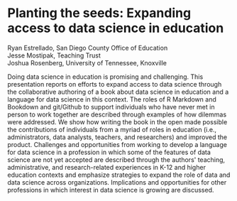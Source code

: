 # Planting the seeds: Expanding access to data science in education

Ryan Estrellado, San Diego County Office of Education  
Jesse Mostipak, Teaching Trust  
Joshua Rosenberg, University of Tennessee, Knoxville  

Doing data science in education is promising and challenging. This presentation reports on efforts to expand access to data science through the collaborative authoring of a book about data science in education and a language for data science in this context. The roles of R Markdown and Bookdown and git/Github to support individuals who have never met in person to work together are described through examples of how dilemmas were addressed. We show how writing the book in the open made possible the contributions of individuals from a myriad of roles in education (i.e., administrators, data analysts, teachers, and researchers) and improved the product. Challenges and opportunities from working to develop a language for data science in a profession in which some of the features of data science are not yet accepted are described through the authors' teaching, administrative, and research-related experiences in K-12 and higher education contexts and emphasize strategies to expand the role of data and data science across organizations. Implications and opportunities for other professions in which interest in data science is growing are discussed.
